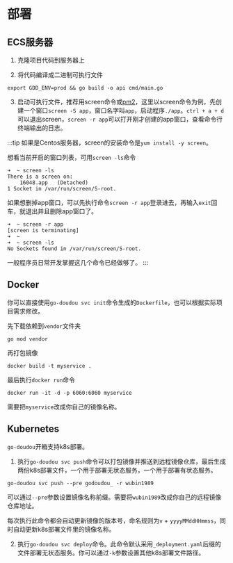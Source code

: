# 部署

## ECS服务器

1. 克隆项目代码到服务器上

2. 将代码编译成二进制可执行文件
```shell
export GDD_ENV=prod && go build -o api cmd/main.go 
```

3. 启动可执行文件，推荐用screen命令或[pm2](https://pm2.keymetrics.io/)，这里以screen命令为例，先创建一个窗口`screen -S app`，窗口名字叫`app`，启动程序`./app`。`ctrl + a + d`可以退出screen，`screen -r app`可以打开刚才创建的app窗口，查看命令行终端输出的日志。

:::tip
如果是Centos服务器，screen的安装命令是`yum install -y screen`。

想看当前开启的窗口列表，可用`screen -ls`命令

```shell
➜  ~ screen -ls   
There is a screen on:
	16048.app	(Detached)
1 Socket in /var/run/screen/S-root.
```

如果想删掉app窗口，可以先执行命令`screen -r app`登录进去，再输入`exit`回车，就退出并且删除app窗口了。

```shell
➜  ~ screen -r app
[screen is terminating]
➜  ~  
➜  ~ screen -ls   
No Sockets found in /var/run/screen/S-root.
```

一般程序员日常开发掌握这几个命令已经做够了。
:::

## Docker

你可以直接使用`go-doudou svc init`命令生成的`Dockerfile`，也可以根据实际项目需求修改。

先下载依赖到`vendor`文件夹
```
go mod vendor
```

再打包镜像
```shell
docker build -t myservice . 
```

最后执行`docker run`命令

```shell
docker run -it -d -p 6060:6060 myservice
```

需要把`myservice`改成你自己的镜像名称。

## Kubernetes

`go-doudou`开箱支持k8s部署。

1. 执行`go-doudou svc push`命令可以打包镜像并推送到远程镜像仓库，最后生成两份k8s部署文件，一个用于部署无状态服务，一个用于部署有状态服务。

```shell
go-doudou svc push --pre godoudou_ -r wubin1989
```

可以通过`--pre`参数设置镜像名称前缀。需要将`wubin1989`改成你自己的远程镜像仓库地址。

每次执行此命令都会自动更新镜像的版本号，命名规则为`v` + `yyyyMMddHHmmss`，同时自动更新k8s部署文件里的镜像名称。

2. 执行`go-doudou svc deploy`命令。此命令默认采用`_deployment.yaml`后缀的文件部署无状态服务。你可以通过`-k`参数设置其他k8s部署文件路径。

